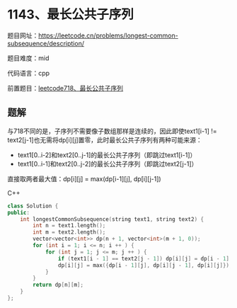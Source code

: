 # 1143、最长公共子序列
题目网址：https://leetcode.cn/problems/longest-common-subsequence/description/

题目难度：mid

代码语言：cpp

前置题目：[leetcode718、最长公共子序列](leetcode718.最长重复子数组)
## 题解
与718不同的是，子序列不需要像子数组那样是连续的，因此即使text1[i-1] != text2[j-1]也无需将dp[i][j]置零，此时最长公共子序列有两种可能来源：
* text1[0..i-2]和text2[0..j-1]的最长公共子序列（即跳过text1[i-1]）
* text1[0..i-1]和text2[0..j-2]的最长公共子序列（即跳过text2[j-1]）

直接取两者最大值：dp[i][j] = max(dp[i-1][j], dp[i][j-1])

C++
```cpp
class Solution {
public:
    int longestCommonSubsequence(string text1, string text2) {
        int n = text1.length();
        int m = text2.length();
        vector<vector<int>> dp(n + 1, vector<int>(m + 1, 0));
        for (int i = 1; i <= n; i ++ ) {
            for (int j = 1; j <= m; j ++ ) {
                if (text1[i - 1] == text2[j - 1]) dp[i][j] = dp[i - 1][j - 1] + 1;
                dp[i][j] = max({dp[i - 1][j], dp[i][j - 1], dp[i][j]});
            }
        }
        return dp[n][m];
    }
};
```
